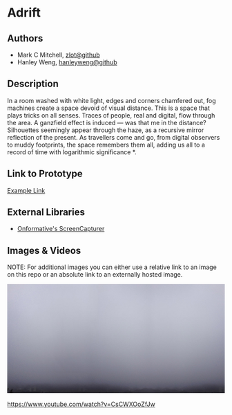 # Adrift

## Authors
- Mark C Mitchell, [zlot@github](https://www.github.com/zlot)
- Hanley Weng, [hanleyweng@github](https://www.github.com/hanleyweng)

## Description
In a room washed with white light, edges and corners chamfered out, fog machines create a space devoid of visual distance. This is a space that plays tricks on all senses. Traces of people, real and digital, flow through the area. A ganzfield effect is induced — was that me in the distance? Silhouettes seemingly appear through the haze, as  a recursive mirror reflection of the present. As travellers come and go, from digital observers to muddy footprints, the space remembers them all, adding us all to a record of time with logarithmic significance *.

## Link to Prototype
[Example Link](http://www.google.com "Example Link")

## External Libraries
* [Onformative's ScreenCapturer](https://github.com/onformative/ScreenCapturer)

## Images & Videos
NOTE: For additional images you can either use a relative link to an image on this repo or an absolute link to an externally hosted image.

![Cover Image](project_images/cover.jpg?raw=true "Cover Image")

https://www.youtube.com/watch?v=CsCWXOoZfJw
